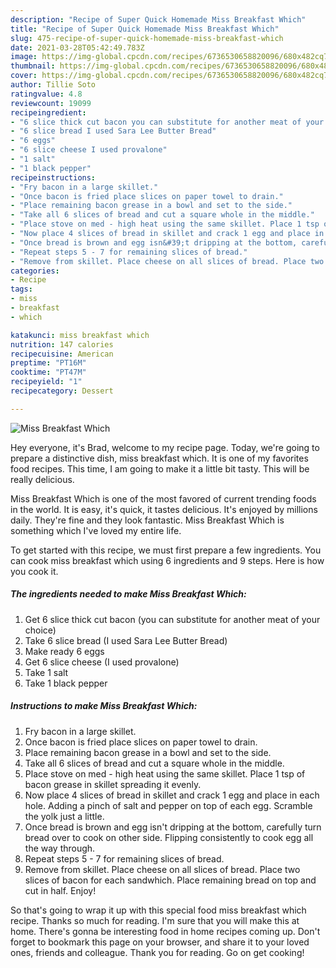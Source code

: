 ```yaml
---
description: "Recipe of Super Quick Homemade Miss Breakfast Which"
title: "Recipe of Super Quick Homemade Miss Breakfast Which"
slug: 475-recipe-of-super-quick-homemade-miss-breakfast-which
date: 2021-03-28T05:42:49.783Z
image: https://img-global.cpcdn.com/recipes/6736530658820096/680x482cq70/miss-breakfast-which-recipe-main-photo.jpg
thumbnail: https://img-global.cpcdn.com/recipes/6736530658820096/680x482cq70/miss-breakfast-which-recipe-main-photo.jpg
cover: https://img-global.cpcdn.com/recipes/6736530658820096/680x482cq70/miss-breakfast-which-recipe-main-photo.jpg
author: Tillie Soto
ratingvalue: 4.8
reviewcount: 19099
recipeingredient:
- "6 slice thick cut bacon you can substitute for another meat of your choice"
- "6 slice bread I used Sara Lee Butter Bread"
- "6 eggs"
- "6 slice cheese I used provalone"
- "1 salt"
- "1 black pepper"
recipeinstructions:
- "Fry bacon in a large skillet."
- "Once bacon is fried place slices on paper towel to drain."
- "Place remaining bacon grease in a bowl and set to the side."
- "Take all 6 slices of bread and cut a square whole in the middle."
- "Place stove on med - high heat using the same skillet. Place 1 tsp of bacon grease in skillet spreading it evenly."
- "Now place 4 slices of bread in skillet and crack 1 egg and place in each hole. Adding a pinch of salt and pepper on top of each egg. Scramble the yolk just a little."
- "Once bread is brown and egg isn&#39;t dripping at the bottom, carefully turn bread over to cook on other side. Flipping consistently to cook egg all the way through."
- "Repeat steps 5 - 7 for remaining slices of bread."
- "Remove from skillet. Place cheese on all slices of bread. Place two slices of bacon for each sandwhich. Place remaining bread on top and cut in half. Enjoy!"
categories:
- Recipe
tags:
- miss
- breakfast
- which

katakunci: miss breakfast which 
nutrition: 147 calories
recipecuisine: American
preptime: "PT16M"
cooktime: "PT47M"
recipeyield: "1"
recipecategory: Dessert

---
```



![Miss Breakfast Which](https://img-global.cpcdn.com/recipes/6736530658820096/680x482cq70/miss-breakfast-which-recipe-main-photo.jpg)

Hey everyone, it's Brad, welcome to my recipe page. Today, we're going to prepare a distinctive dish, miss breakfast which. It is one of my favorites food recipes. This time, I am going to make it a little bit tasty. This will be really delicious.



Miss Breakfast Which is one of the most favored of current trending foods in the world. It is easy, it's quick, it tastes delicious. It's enjoyed by millions daily. They're fine and they look fantastic. Miss Breakfast Which is something which I've loved my entire life.


To get started with this recipe, we must first prepare a few ingredients. You can cook miss breakfast which using 6 ingredients and 9 steps. Here is how you cook it.

<!--inarticleads1-->

##### The ingredients needed to make Miss Breakfast Which:

1. Get 6 slice thick cut bacon (you can substitute for another meat of your choice)
1. Take 6 slice bread (I used Sara Lee Butter Bread)
1. Make ready 6 eggs
1. Get 6 slice cheese (I used provalone)
1. Take 1 salt
1. Take 1 black pepper




<!--inarticleads2-->

##### Instructions to make Miss Breakfast Which:

1. Fry bacon in a large skillet.
1. Once bacon is fried place slices on paper towel to drain.
1. Place remaining bacon grease in a bowl and set to the side.
1. Take all 6 slices of bread and cut a square whole in the middle.
1. Place stove on med - high heat using the same skillet. Place 1 tsp of bacon grease in skillet spreading it evenly.
1. Now place 4 slices of bread in skillet and crack 1 egg and place in each hole. Adding a pinch of salt and pepper on top of each egg. Scramble the yolk just a little.
1. Once bread is brown and egg isn&#39;t dripping at the bottom, carefully turn bread over to cook on other side. Flipping consistently to cook egg all the way through.
1. Repeat steps 5 - 7 for remaining slices of bread.
1. Remove from skillet. Place cheese on all slices of bread. Place two slices of bacon for each sandwhich. Place remaining bread on top and cut in half. Enjoy!




So that's going to wrap it up with this special food miss breakfast which recipe. Thanks so much for reading. I'm sure that you will make this at home. There's gonna be interesting food in home recipes coming up. Don't forget to bookmark this page on your browser, and share it to your loved ones, friends and colleague. Thank you for reading. Go on get cooking!
